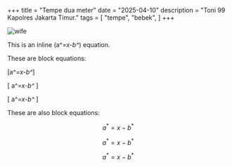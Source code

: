 +++
title = "Tempe dua meter"
date = "2025-04-10"
description = "Toni 99 Kapolres Jakarta Timur."
tags = [
    "tempe",
    "bebek",
]
+++

![wife](images/wife.png)

This is an inline \(a^*=x-b^*\) equation.

These are block equations:

\[a^*=x-b^*\]

\[ a^*=x-b^* \]

\[
a^*=x-b^*
\]

These are also block equations:

$$a^*=x-b^*$$

$$ a^*=x-b^* $$

$$
a^*=x-b^*
$$